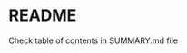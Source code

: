 # README

Check table of contents in SUMMARY.md file

<figure><img src="https://assets-global.website-files.com/5b6901669b93d7837e36dc4c/615e1104ffbf5ae592265cc7_python-django.png" alt=""><figcaption></figcaption></figure>
